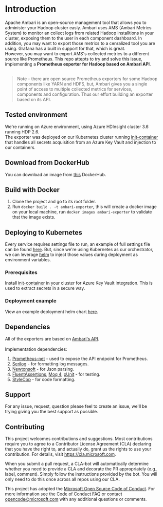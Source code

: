 # Introduction
Apache Ambari is an open-source management tool that allows you to administer your Hadoop cluster easly. Ambari uses AMS (Ambari Metrics System) to monitor an collect logs from related Hadoop installtions in your cluster, exposing them to the user in each component dashboard. In addition, you may want to export those metrics to a cenralized tool you are using. Grafana has a built in support for that, which is great.</br>
However, you may want to export AMS's collected metrics to a different source like Prometheus. This repo attepts to try and solve this issue, implementing a **Prometheus exporter for Hadoop based on Ambari API**. </br></br>

> Note - there are open source Prometheus exporters for some Hadoop components like YARN and HDFS, but, Ambari gives you a single point of access to multiple collected metrics for services, components and configuration. Thus our effort building an exporter based on its API.


## Tested environment
We're running on Azure environment, using Azure HDInsight cluster 3.6 running HDP 2.6. <br>
The exporter was deployed on our Kubernetes cluster running [init-container](https://github.com/Hexadite/acs-keyvault-agent) that handles all secrets acquisition from an Azure Key Vault and injection to our containers.


## Download from DockerHub
You can download an image from [this](https://cloud.docker.com/u/solotomer/repository/docker/solotomer/ambari-based-hadoop-exporter) DockerHub.


## Build with Docker
1. Clone the project and go to its root folder.
2. Run `docker build . -t ambari-exporter`, this will create a docker image on your local machine, run `docker images ambari-exporter` to validate that the image exists.


## Deploying to Kubernetes
Every service requires settings file to run, an example of full settings file can be found [here](test\ComponentTests\appsettings.json). But, since we're using Kubernetes as our orchestrator, we can leverage  [helm](https://github.com/helm/charts) to inject those values during deployment as environment variables.<br>

### Prerequisites
Install [init-container](https://github.com/Hexadite/acs-keyvault-agent) in your cluster for Azure Key Vault integration. This is used to extract secrets in a secure way.

### Deployment example
View an example deployment helm chart [here](deployment\ambari-based-hadoop-exporter).


## Dependencies
All of the exporters are based on [Ambari's API](https://github.com/apache/ambari/blob/trunk/ambari-server/docs/api/v1/index.md). <br><br>
Implementation dependencies:
1. [Prometheus-net]([https://link](https://github.com/prometheus-net/prometheus-net)) - used to expose the API endpoint for Prometheus.
2. [Serilog](https://github.com/serilog/serilog-aspnetcore) - for formatting log messages.
3. [Newtonsoft](https://github.com/JamesNK/Newtonsoft.Json) - for Json parsing.
4. [FluentAssertions](https://github.com/fluentassertions/fluentassertions), [Moq 4](https://github.com/moq/moq4), [xUnit](https://xunit.github.io/) - for testing.
5. [StyleCop](https://github.com/StyleCop/StyleCop) - for code formatting.


## Support
For any issue, request, question please feel to create an issue, we'll be trying giving you the best support as possible.


## Contributing

This project welcomes contributions and suggestions.  Most contributions require you to agree to a
Contributor License Agreement (CLA) declaring that you have the right to, and actually do, grant us
the rights to use your contribution. For details, visit https://cla.microsoft.com.

When you submit a pull request, a CLA-bot will automatically determine whether you need to provide
a CLA and decorate the PR appropriately (e.g., label, comment). Simply follow the instructions
provided by the bot. You will only need to do this once across all repos using our CLA.

This project has adopted the [Microsoft Open Source Code of Conduct](https://opensource.microsoft.com/codeofconduct/).
For more information see the [Code of Conduct FAQ](https://opensource.microsoft.com/codeofconduct/faq/) or
contact [opencode@microsoft.com](mailto:opencode@microsoft.com) with any additional questions or comments.
